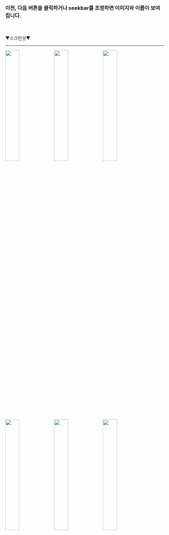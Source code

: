 ### 이전, 다음 버튼을 클릭하거나 seekbar를 조정하면 이미지와 이름이 보여집니다.

<br><br>
▼스크린샷▼
<hr/>
<div float:left>
<img src="https://user-images.githubusercontent.com/37690467/104218389-fef54a00-547f-11eb-95f0-1324949d31ba.png" width="30%" ></img>
<img src="https://user-images.githubusercontent.com/37690467/104218392-fef54a00-547f-11eb-9b41-4f62b752c069.png" width="30%"></img>
<img src="https://user-images.githubusercontent.com/37690467/104218396-ff8de080-547f-11eb-8095-dffb48d705d3.png" width="30%"></img>
</div>
<div float:left>
<img src="https://user-images.githubusercontent.com/37690467/104218371-fb61c300-547f-11eb-8b7d-6b4917bb84c4.png" width="30%"></img>
<img src="https://user-images.githubusercontent.com/37690467/104218377-fc92f000-547f-11eb-809f-da85ee656afb.png" width="30%"></img>
<img src="https://user-images.githubusercontent.com/37690467/104218384-fdc41d00-547f-11eb-8cbc-ce753f6ef7e1.png" width="30%"></img>
</div>
